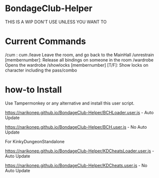 # BondageClub-Helper

THIS IS A WIP
DON'T USE UNLESS YOU WANT TO
# Current Commands
/cum : cum
/leave Leave the room, and go back to the MainHall
/unrestrain [membernumber]: Release all bindings on someone in the room
/wardrobe Opens the wardrobe
/showlocks [membernumber] [T/F]: Show locks on character including the pass/combo
# how-to Install
Use Tampermonkey or any alternative and install this user script.

https://narikonep.github.io/BondageClub-Helper/BCHLoader.user.js - Auto Update

https://narikonep.github.io/BondageClub-Helper/BCH.user.js - No Auto Update

For KinkyDungeonStandalone

https://narikonep.github.io/BondageClub-Helper/KDCheatsLoader.user.js - Auto Update

https://narikonep.github.io/BondageClub-Helper/KDCheats.user.js - No Auto Update
